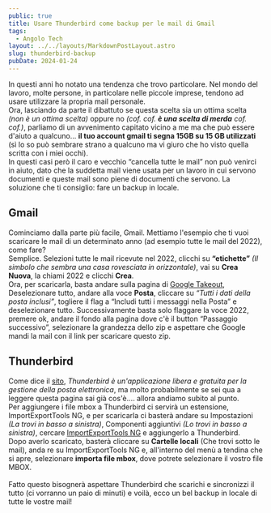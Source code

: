 ```yaml
---
public: true
title: Usare Thunderbird come backup per le mail di Gmail
tags:
  - Angolo Tech
layout: ../../layouts/MarkdownPostLayout.astro
slug: thunderbird-backup
pubDate: 2024-01-24
---
```


In questi anni ho notato una tendenza che trovo particolare. Nel mondo del lavoro, molte persone, in particolare nelle piccole imprese, tendono ad usare utilizzare la propria mail personale.<br />
Ora, lasciando da parte il dibattuto se questa scelta sia un ottima scelta _(non è un ottima scelta)_ oppure no _(cof. cof. **è una scelta di merda** cof. cof.)_, parliamo di un avvenimento capitato vicino a me ma che può essere d'aiuto a qualcuno... **il tuo account gmail ti segna 15GB su 15 GB utilizzati** (sì lo so può sembrare strano a qualcuno ma vi giuro che ho visto quella scritta con i miei occhi).<br />
In questi casi però il caro e vecchio “cancella tutte le mail” non può venirci in aiuto, dato che la suddetta mail viene usata per un lavoro in cui servono documenti e queste mail sono piene di documenti che servono. La soluzione che ti consiglio: fare un backup in locale.<br />

## Gmail

Cominciamo dalla parte più facile, Gmail. Mettiamo l'esempio che ti vuoi scaricare le mail di un determinato anno (ad esempio tutte le mail del 2022), come fare?<br />
Semplice. Selezioni tutte le mail ricevute nel 2022, clicchi su **“etichette”** _(Il simbolo che sembra una casa rovesciata in orizzontale)_, vai su **Crea Nuova**, la chiami 2022 e clicchi **Crea**.<br />
Ora, per scaricarla, basta andare sulla pagina di <a href="https://takeout.google.com/settings/takeout">Google Takeout</a>, Deselezionare tutto, andare alla voce **Posta**, cliccare su _“Tutti i dati della posta inclusi”_, togliere il flag a “Includi tutti i messaggi nella Posta” e deselezionare tutto. Successivamente basta solo flaggare la voce 2022, premere ok, andare il fondo alla pagina dove c'è il button “Passaggio successivo”, selezionare la grandezza dello zip e aspettare che Google mandi la mail con il link per scaricare questo zip.<br />

## Thunderbird

Come dice il <a href="https://www.thunderbird.net/it/">sito</a>, _Thunderbird è un'applicazione libera e gratuita per la gestione della posta elettronica_, ma molto probabilmente se sei qua a leggere questa pagina sai già cos'è.... allora andiamo subito al punto.<br />
Per aggiungere i file mbox a Thunderbird ci servirà un estensione, ImportExportTools NG, e per scaricarla ci basterà andare su Impostazioni _(La trovi in basso a sinistra)_, Componenti aggiuntivi _(Lo trovi in basso a sinistra)_, cercare <a href="https://addons.thunderbird.net/it/thunderbird/addon/importexporttools-ng/">ImportExportTools NG</a> e aggiungerlo a Thunderbird.<br />
Dopo averlo scaricato, basterà cliccare su **Cartelle locali** (Che trovi sotto le mail), anda re su ImportExportTools NG e, all'interno del menù a tendina che si apre, selezionare **importa file mbox**, dove potrete selezionare il vostro file MBOX.
<br /><br />
Fatto questo bisognerà aspettare Thunderbird che scarichi e sincronizzi il tutto (ci vorranno un paio di minuti) e voilà, ecco un bel backup in locale di tutte le vostre mail!